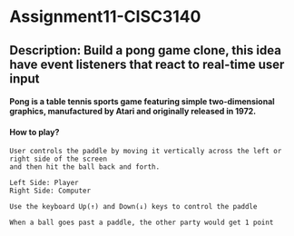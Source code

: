 # Assignment11-CISC3140
## Description: Build a pong game clone, this idea have event listeners that react to real-time user input

#### Pong is a table tennis sports game featuring simple two-dimensional graphics, manufactured by Atari and originally released in 1972.

#### How to play?
    User controls the paddle by moving it vertically across the left or right side of the screen
    and then hit the ball back and forth.
    
    Left Side: Player
    Right Side: Computer
    
    Use the keyboard Up(↑) and Down(↓) keys to control the paddle
    
    When a ball goes past a paddle, the other party would get 1 point
